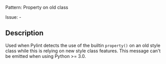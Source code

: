 Pattern: Property on old class

Issue: -

## Description

Used when Pylint detects the use of the builtin `property()` on an old style class while this is relying on new style class features. This message can't be emitted when using Python >= 3.0.
